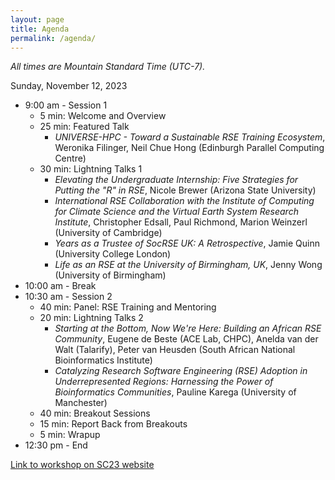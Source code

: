 ```yaml
---
layout: page
title: Agenda
permalink: /agenda/
---
```


*All times are Mountain Standard Time (UTC-7).*

Sunday, November 12, 2023

- 9:00 am - Session 1
    - 5 min:  Welcome and Overview
    - 25 min:  Featured Talk
        - _UNIVERSE-HPC - Toward a Sustainable RSE Training Ecosystem_,
    Weronika Filinger, Neil Chue Hong (Edinburgh Parallel Computing Centre)
    - 30 min:  Lightning Talks 1
        - _Elevating the Undergraduate Internship: Five Strategies for Putting the "R" in RSE_,
        Nicole Brewer (Arizona State University)
        - _International RSE Collaboration with the Institute of Computing for Climate Science and the Virtual Earth System Research Institute_,
        Christopher Edsall, Paul Richmond, Marion Weinzerl (University of Cambridge)
        - _Years as a Trustee of SocRSE UK: A Retrospective_,
        Jamie Quinn (University College London)
        - _Life as an RSE at the University of Birmingham, UK_,
        Jenny Wong (University of Birmingham)
- 10:00 am - Break
- 10:30 am - Session 2
    - 40 min:  Panel: RSE Training and Mentoring
    - 20 min:  Lightning Talks 2
        - _Starting at the Bottom, Now We're Here: Building an African RSE Community_,
        Eugene de Beste (ACE Lab, CHPC), Anelda van der Walt (Talarify), Peter van Heusden (South African National Bioinformatics Institute)
        - _Catalyzing Research Software Engineering (RSE) Adoption in Underrepresented Regions: Harnessing the Power of Bioinformatics Communities_,
        Pauline Karega (University of Manchester)
    - 40 min:  Breakout Sessions
    - 15 min:  Report Back from Breakouts
    - 5 min:  Wrapup
- 12:30 pm - End


[Link to workshop on SC23 website](https://sc23.supercomputing.org/presentation/?id=wksp142&sess=sess134)
